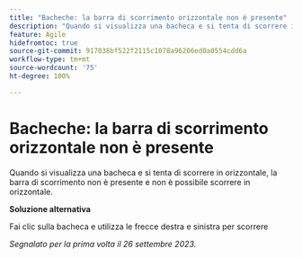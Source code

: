 ```yaml
---
title: "Bacheche: la barra di scorrimento orizzontale non è presente"
description: "Quando si visualizza una bacheca e si tenta di scorrere in orizzontale, la barra di scorrimento non è presente e non è possibile scorrere in orizzontale."
feature: Agile
hidefromtoc: true
source-git-commit: 917038bf522f2115c1078a96206ed0a0554cdd6a
workflow-type: tm+mt
source-wordcount: '75'
ht-degree: 100%

---
```



# Bacheche: la barra di scorrimento orizzontale non è presente

<!--Reopened Sept 26, 2023-->

Quando si visualizza una bacheca e si tenta di scorrere in orizzontale, la barra di scorrimento non è presente e non è possibile scorrere in orizzontale.

**Soluzione alternativa**

Fai clic sulla bacheca e utilizza le frecce destra e sinistra per scorrere

_Segnalato per la prima volta il 26 settembre 2023._

